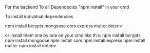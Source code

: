 For the backend 
To all Dependecies 
"npm install" in your cmd

To install individual dependencies

npm install bcrypts mongoose cors express multer dotenv

or install them one by one on your cmd like this:
npm install bcrypts     
npm install mongoose
npm install cors
npm install express
npm install multer
npm install dotenv
